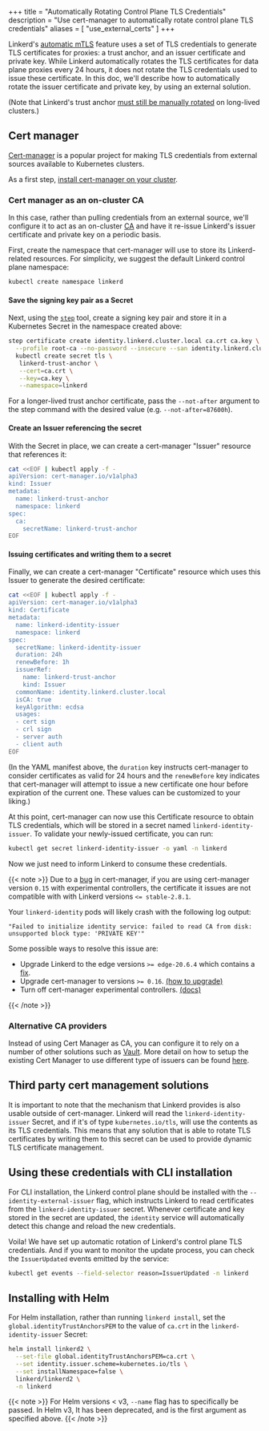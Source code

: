 +++
title = "Automatically Rotating Control Plane TLS Credentials"
description = "Use cert-manager to automatically rotate control plane TLS credentials"
aliases = [ "use_external_certs" ]
+++

Linkerd's [automatic mTLS](/2/features/automatic-mtls/) feature uses a set of
TLS credentials to generate TLS certificates for proxies: a trust anchor, and
an issuer certificate and private key. While Linkerd automatically rotates the
TLS certificates for data plane proxies every 24 hours, it does not rotate the
TLS credentials used to issue these certificate. In this doc, we'll describe
how to automatically rotate the issuer certificate and private key, by using
an external solution.

(Note that Linkerd's trust anchor [must still be manually
rotated](/2/tasks/manually-rotating-control-plane-tls-credentials/) on
long-lived clusters.)

## Cert manager

[Cert-manager](https://github.com/jetstack/cert-manager) is a popular project
for making TLS credentials from external sources available to Kubernetes
clusters.

As a first step, [install cert-manager on your
cluster](https://docs.cert-manager.io/en/latest/getting-started/install/kubernetes.html).

### Cert manager as an on-cluster CA

In this case, rather than pulling credentials from an external
source, we'll configure it to act as an on-cluster
[CA](https://en.wikipedia.org/wiki/Certificate_authority) and have it re-issue
Linkerd's issuer certificate and private key on a periodic basis.

First, create the namespace that cert-manager will use to store its
Linkerd-related resources. For simplicity, we suggest the default Linkerd
control plane namespace:

```bash
kubectl create namespace linkerd
```

#### Save the signing key pair as a Secret

Next, using the [`step`](https://smallstep.com/cli/) tool, create a signing key
pair and store it in a Kubernetes Secret in the namespace created above:

```bash
step certificate create identity.linkerd.cluster.local ca.crt ca.key \
  --profile root-ca --no-password --insecure --san identity.linkerd.cluster.local &&
  kubectl create secret tls \
   linkerd-trust-anchor \
   --cert=ca.crt \
   --key=ca.key \
   --namespace=linkerd
```

For a longer-lived trust anchor certificate, pass the `--not-after` argument
to the step command with the desired value (e.g. `--not-after=87600h`).

#### Create an Issuer referencing the secret

With the Secret in place, we can create a cert-manager "Issuer" resource that
references it:

```bash
cat <<EOF | kubectl apply -f -
apiVersion: cert-manager.io/v1alpha3
kind: Issuer
metadata:
  name: linkerd-trust-anchor
  namespace: linkerd
spec:
  ca:
    secretName: linkerd-trust-anchor
EOF
```

#### Issuing certificates and writing them to a secret

Finally, we can create a cert-manager "Certificate" resource which uses this
Issuer to generate the desired certificate:

```bash
cat <<EOF | kubectl apply -f -
apiVersion: cert-manager.io/v1alpha3
kind: Certificate
metadata:
  name: linkerd-identity-issuer
  namespace: linkerd
spec:
  secretName: linkerd-identity-issuer
  duration: 24h
  renewBefore: 1h
  issuerRef:
    name: linkerd-trust-anchor
    kind: Issuer
  commonName: identity.linkerd.cluster.local
  isCA: true
  keyAlgorithm: ecdsa
  usages:
  - cert sign
  - crl sign
  - server auth
  - client auth
EOF
```

(In the YAML manifest above, the `duration` key instructs cert-manager to
consider certificates as valid for 24 hours and the `renewBefore` key indicates
that cert-manager will attempt to issue a new certificate one hour before
expiration of the current one. These values can be customized to your liking.)

At this point, cert-manager can now use this Certificate resource to obtain TLS
credentials, which will be stored in a secret named `linkerd-identity-issuer`.
To validate your newly-issued certificate, you can run:

```bash
kubectl get secret linkerd-identity-issuer -o yaml -n linkerd
```

Now we just need to inform Linkerd to consume these credentials.

{{< note >}}
Due to a [bug](https://github.com/jetstack/cert-manager/issues/2942) in
cert-manager, if you are using cert-manager version `0.15` with experimental
controllers, the certificate it issues are not compatible with with Linkerd
versions `<= stable-2.8.1`.

Your `linkerd-identity` pods will likely crash with the following log output:

```log
"Failed to initialize identity service: failed to read CA from disk:
unsupported block type: 'PRIVATE KEY'"
```

Some possible ways to resolve this issue are:

- Upgrade Linkerd to the edge versions `>= edge-20.6.4` which contains
a [fix](https://github.com/linkerd/linkerd2/pull/4597/).
- Upgrade cert-manager to versions `>= 0.16`.
  [(how to upgrade)](https://cert-manager.io/docs/installation/upgrading/upgrading-0.15-0.16/)
- Turn off cert-manager experimental controllers.
  [(docs)](https://cert-manager.io/docs/release-notes/release-notes-0.15/#using-the-experimental-controllers)

{{< /note >}}

### Alternative CA providers

Instead of using Cert Manager as CA, you can configure it to rely on a number
of other solutions such as [Vault](https://www.vaultproject.io). More detail on
how to setup the existing Cert Manager to use different type of issuers
can be found [here](https://cert-manager.io/docs/configuration/vault/).

## Third party cert management solutions

It is important to note that the mechanism that Linkerd provides is also
usable outside of cert-manager. Linkerd will read the `linkerd-identity-issuer`
Secret, and if it's of type `kubernetes.io/tls`, will use the contents as its
TLS credentials. This means that any solution that is able to rotate TLS
certificates by writing them to this secret can be used to provide dynamic
TLS certificate management.

## Using these credentials with CLI installation

For CLI installation, the Linkerd control plane should be installed with the
`--identity-external-issuer` flag, which instructs Linkerd to read certificates
from the `linkerd-identity-issuer` secret. Whenever certificate and key stored
in the secret are updated, the `identity` service will automatically detect
this change and reload the new credentials.

Voila! We have set up automatic rotation of Linkerd's control plane TLS
credentials. And if you want to monitor the update process, you can check the
`IssuerUpdated` events emitted by the service:

```bash
kubectl get events --field-selector reason=IssuerUpdated -n linkerd
```

## Installing with Helm

For Helm installation, rather than running `linkerd install`, set the
`global.identityTrustAnchorsPEM` to the value of `ca.crt` in the
`linkerd-identity-issuer` Secret:

```bash
helm install linkerd2 \
  --set-file global.identityTrustAnchorsPEM=ca.crt \
  --set identity.issuer.scheme=kubernetes.io/tls \
  --set installNamespace=false \
  linkerd/linkerd2 \
  -n linkerd
```

{{< note >}}
For Helm versions < v3, `--name` flag has to specifically be passed.
In Helm v3, It has been deprecated, and is the first argument as
 specified above.
{{< /note >}}
